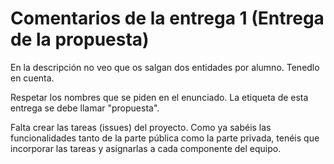 # Comentarios de la entrega 1 (Entrega de la propuesta) 

En la descripción no veo que os salgan dos entidades por alumno. Tenedlo en cuenta.

Respetar los nombres que se piden en el enunciado. La etiqueta de esta entrega se debe llamar "propuesta".

Falta crear las tareas (issues) del proyecto. Como ya sabéis las funcionalidades tanto de la parte pública como la parte privada, tenéis que incorporar las tareas y asignarlas a cada componente del equipo. 
